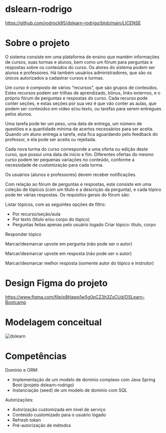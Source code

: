 # dslearn-rodrigo
https://github.com/rodrock95/dslearn-rodrigo/blob/main/LICENSE

# Sobre o projeto
O sistema consiste em uma plataforma de ensino que mantém informações de cursos, suas turmas e alunos, bem como um fórum para 
perguntas e respostas sobre os conteúdos do curso. Os atores do sistema podem ser alunos e professores. Há também usuários 
administradores, que são os únicos autorizados a cadastrar cursos e turmas.

Um curso é composto de vários “recursos”, que são grupos de conteúdos. Estes recursos podem ser trilhas de aprendizado, bônus, links
externos, e o próprio fórum de perguntas e respostas do curso. Cada recurso pode conter seções, e estas seções por sua vez é que vão
conter as aulas, que podem ser conteúdos em vídeo e/ou texto, ou tarefas para serem entregues pelos alunos.

Uma tarefa pode ter um peso, uma data de entrega, um número de questões e a quantidade mínima de acertos necessários para ser aceita.
Quando um aluno entrega a tarefa, esta fica aguardando pelo feedback do professor, e ela pode ser aceita ou rejeitada.

Cada nova turma do curso corresponde a uma oferta ou edição deste curso, que possui uma data de início e fim. Diferentes ofertas do 
mesmo curso podem ter pequenas variações no conteúdo, conforme a necessidade de customização para cada turma.

Os usuários (alunos e professores) devem receber notificações.

Com relação ao fórum de perguntas e respostas, este consiste em uma coleção de tópicos (com um título e a descrição da pergunta), 
e cada tópico pode ter várias respostas. Os requisitos gerais do fórum são:

Listar tópicos, com as seguintes opções de filtro:
- Por recurso/seção/aula
- Por texto (título e/ou corpo do tópico)
- Perguntas feitas apenas pelo usuário logado
Criar tópico: título, corpo

Responder tópico

Marcar/desmarcar upvote em pergunta (não pode ser o autor)

Marcar/desmarcar upvote em resposta (não pode ser o autor)

Marcar/desmarcar melhor resposta (somente autor do tópico e instrutor)

# Design Figma do projeto
https://www.figma.com/file/p8Hawp1w5g0pCZ3h3ZsCUd/DSLearn-Bootcamp

# Modelagem conceitual
![dslearn](https://github.com/rodrock95/dslearn-rodrigo/assets/79290866/46a13830-2b89-4f51-ab85-b1c3018181d5)

# Competências

Domínio e ORM:
- Implementação de um modelo de domínio complexo com Java Spring Boot (projeto dslearn-rodrigo)
- Instanciação (seed) de um modelo de domínio com SQL

Autorizações:
- Autorização customizada em nível de serviço
- Conteúdo customizado para o usuário logado
- Refresh token
- Pré-autorização de métodos



